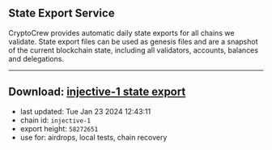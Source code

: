 ## State Export Service
CryptoCrew provides automatic daily state exports for all chains we validate. State export files can be used as genesis files and are a snapshot of the current blockchain state, including all validators, accounts, balances and delegations.

---
**Download: [injective-1 state export](https://dl.ccvalidators.com/SERVICE/injective/injective-1_export_58272651.json)**
---

- last updated: Tue Jan 23 2024 12:43:11
- chain id: `injective-1`
- export height: `58272651`
- use for: airdrops, local tests, chain recovery
